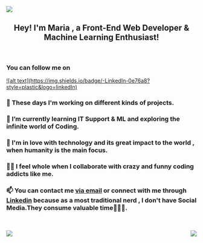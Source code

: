 <!DOCTYPE html>
<html lang="en">
  <head>
  
   
    
  </head>
  <body>
    <div class="container" >
      <img src="https://www.jobs.ac.uk/enhanced/job/dkfz-data-science-resp-2018/images/top.jpg" />
      <h2 align="center">Hey! I'm Maria , a Front-End Web Developer & Machine Learning Enthusiast!</h2>
      <br>
      <h3>You can follow me on</h3>
      <a href=”https://www.linkedin.com/in/mariabarkouzou/"> ![alt text](https://img.shields.io/badge/-LinkedIn-0e76a8?style=plastic&logo=linkedIn)</a>
      <div display="flex" align-items="center" justify-content="center">
      <h3>🔭 These days I'm working on different kinds of projects.</h3>
      <h3>
        🌱 I’m currently learning IT Support & ML and exploring the
        infinite world of Coding.
      </h3>
      <h3>
        💞 I'm in love with technology and its great impact to the world , when
        humanity is the main focus.
      </h3>
      <h3>
        👯‍♀️ I feel whole when I collaborate with crazy and funny coding addicts
        like me.
      </h3>
      <h3>
        📫 You can contact me
        <a href="mailto:mbarkouzou@gmail.com"> via email</a> or connect with me through <a href="https://www.linkedin.com/in/maria-barkouzou-b39810201/?originalSubdomain=gr" >Linkedin</a> because as a most
        traditional nerd , I don't have Social Media.They consume valuable
        time🙈🙉🙊.
      </h3> 
      </div>
      <br>
      <br>
      <img align="left" src="https://github-readme-stats.vercel.app/api?username=mariabarkouzou&count_private=true&theme=tokyonight&showicons=true" />
     <img align="right" src="https://github-readme-stats.vercel.app/api/top-langs/?username=mariabarkouzou&langs_count=5&theme=tokyonight" />  
    </div>
  </body>
</html>

  
